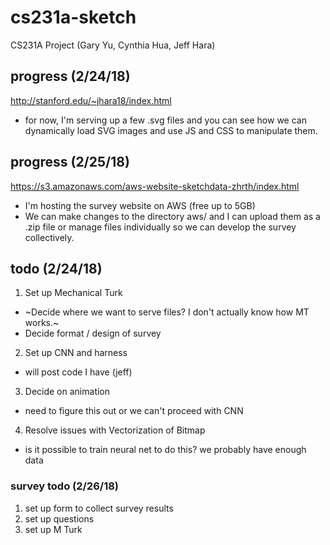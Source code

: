 # cs231a-sketch
CS231A Project (Gary Yu, Cynthia Hua, Jeff Hara)

## progress (2/24/18)
http://stanford.edu/~jhara18/index.html
* for now, I'm serving up a few .svg files and you can see how we can dynamically load SVG images and use JS and CSS to manipulate them.

## progress (2/25/18)
https://s3.amazonaws.com/aws-website-sketchdata-zhrth/index.html
* I'm hosting the survey website on AWS (free up to 5GB)
* We can make changes to the directory aws/ and I can upload them as a .zip file or manage files individually so we can develop the survey collectively.

## todo (2/24/18)
1. Set up Mechanical Turk
  * ~Decide where we want to serve files? I don't actually know how MT works.~
  * Decide format / design of survey
2. Set up CNN and harness
  * will post code I have (jeff)
3. Decide on animation
  * need to figure this out or we can't proceed with CNN
4. Resolve issues with Vectorization of Bitmap
  * is it possible to train neural net to do this? we probably have enough data

### survey todo (2/26/18)
1. set up form to collect survey results
2. set up questions
3. set up M Turk
